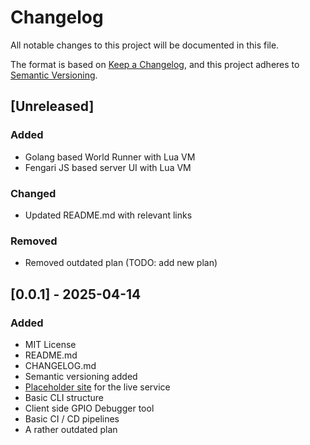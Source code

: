 # Changelog

All notable changes to this project will be documented in this file.

The format is based on [Keep a Changelog](https://keepachangelog.com/en/1.1.0/),
and this project adheres to [Semantic Versioning](https://semver.org/spec/v2.0.0.html).

## [Unreleased]

### Added

- Golang based World Runner with Lua VM
- Fengari JS based server UI with Lua VM

### Changed

- Updated README.md with relevant links

### Removed

- Removed outdated plan (TODO: add new plan)

## [0.0.1] - 2025-04-14

### Added

- MIT License
- README.md
- CHANGELOG.md
- Semantic versioning added
- [Placeholder site](hopnpop.live) for the live service
- Basic CLI structure
- Client side GPIO Debugger tool
- Basic CI / CD pipelines
- A rather outdated plan

